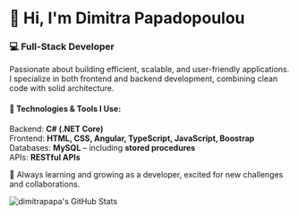 
<div align="left">
  <h1>👋 Hi, I'm Dimitra Papadopoulou</h1>
  <h3>💻 Full-Stack Developer</h3>
  
  <p>
    Passionate about building efficient, scalable, and user-friendly applications.  
    I specialize in both frontend and backend development, combining clean code with solid architecture.
  </p>
  
  <h4>🔧 Technologies & Tools I Use:</h4>
  <ul style="list-style: none; padding: 0;">
    <li>Backend: <strong>C# (.NET Core)</strong></li>
    <li>Frontend: <strong>HTML, CSS, Angular, TypeScript, JavaScript, Boostrap</strong></li>
    <li>Databases: <strong>MySQL</strong> – including <strong>stored procedures</strong></li>
    <li>APIs: <strong>RESTful APIs</strong></li>
  </ul>

  <p>🌱 Always learning and growing as a developer, excited for new challenges and collaborations.</p>
</div>


<img src="https://github-readme-stats.vercel.app/api?username=dimitrapapa&theme=radical&show_icons=true&hide_border=true&count_private=true" alt="dimitrapapa's GitHub Stats" />
